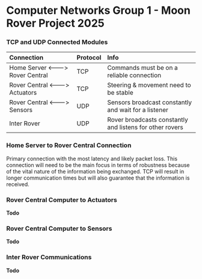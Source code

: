 # Computer Networks Group 1 - Moon Rover Project 2025

### TCP and UDP Connected Modules

| Connection                      | Protocol | Info                                                     |
|:--------------------------------|:---------|:---------------------------------------------------------|
| Home Server <---> Rover Central | TCP      | Commands must be on a reliable connection                |
| Rover Central <---> Actuators   | TCP      | Steering & movement need to be stable                    |
| Rover Central <---> Sensors     | UDP      | Sensors broadcast constantly and wait for a listener     |
| Inter Rover                     | UDP      | Rover broadcasts constantly and listens for other rovers |

### Home Server to Rover Central Connection

Primary connection with the most latency and likely packet loss. This connection will need to be the main focus in terms of robustness because of the vital nature of the information being exchanged. TCP will result in longer communication times but will also guarantee that the information is received.

### Rover Central Computer to Actuators

**Todo**

### Rover Central Computer to Sensors

**Todo**

### Inter Rover Communications

**Todo**